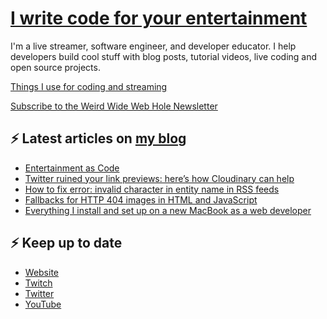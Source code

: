 # [I write code for your entertainment](https://www.twitch.tv/videos/1971055901)

I'm a live streamer, software engineer, and developer educator. I help developers build cool stuff with blog posts, tutorial videos, live coding and open source projects.

[Things I use for coding and streaming](https://whitep4nth3r.com/uses/)

[Subscribe to the Weird Wide Web Hole Newsletter](https://buttondown.email/weirdwidewebhole)

## ⚡️ Latest articles on [my blog](https://whitep4nth3r.com)

<!-- BLOG-POST-LIST:START -->
- [Entertainment as Code](https://whitep4nth3r.com/talks/entertainment-as-code/)
- [Twitter ruined your link previews: here’s how Cloudinary can help](https://cloudinary.com/blog/twitter-ruined-your-link-previews)
- [How to fix error: invalid character in entity name in RSS feeds](https://whitep4nth3r.com/blog/how-to-fix-error-invalid-character-in-entity-name-rss-feeds/)
- [Fallbacks for HTTP 404 images in HTML and JavaScript](https://blog.sentry.io/fallbacks-for-http-404-images-in-html-and-javascript/)
- [Everything I install and set up on a new MacBook as a web developer](https://whitep4nth3r.com/blog/everything-i-install-and-set-up-on-a-new-macbook-as-a-web-developer/)
<!-- BLOG-POST-LIST:END -->

## ⚡️ Keep up to date

- [Website](https://whitep4nth3r.com/)
- [Twitch](https://twitch.tv/whitep4nth3r)
- [Twitter](https://twitter.com/whitep4nth3r)
- [YouTube](https://www.youtube.com/c/whitep4nth3r/videos)
